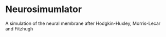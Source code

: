 # Neurosimumlator

A simulation of the neural membrane after Hodgkin-Huxley, Morris-Lecar and Fitzhugh